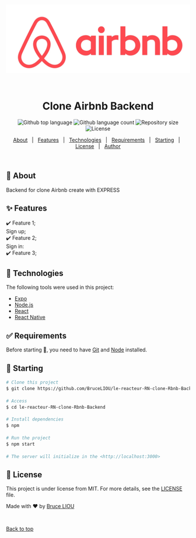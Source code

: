 <div align="center" id="top"> 
  <img src="./_preview/Airbnb_Logo.jpg" alt="Clone Airbnb Backend" />

  &#xa0;

  <!-- <a href="https://airbnbbackend.netlify.app">Demo</a> -->
</div>

<h1 align="center">Clone Airbnb Backend</h1>

<p align="center">
  <img alt="Github top language" src="https://img.shields.io/github/languages/top/BruceLIOU/le-reacteur-RN-clone-Rbnb-Backend?color=56BEB8">

  <img alt="Github language count" src="https://img.shields.io/github/languages/count/BruceLIOU/le-reacteur-RN-clone-Rbnb-Backend?color=56BEB8">

  <img alt="Repository size" src="https://img.shields.io/github/repo-size/BruceLIOU/le-reacteur-RN-clone-Rbnb-Backend?color=56BEB8">

  <img alt="License" src="https://img.shields.io/github/license/BruceLIOU/le-reacteur-RN-clone-Rbnb-Backend?color=56BEB8">

  <!-- <img alt="Github issues" src="https://img.shields.io/github/issues/BruceLIOU/le-reacteur-RN-clone-Rbnb-Backend?color=56BEB8" /> -->

  <!-- <img alt="Github forks" src="https://img.shields.io/github/forks/BruceLIOU/le-reacteur-RN-clone-Rbnb-Backend?color=56BEB8" /> -->

  <!-- <img alt="Github stars" src="https://img.shields.io/github/stars/BruceLIOU/le-reacteur-RN-clone-Rbnb-Backend?color=56BEB8" /> -->
</p>

<!-- Status -->

<!-- <h4 align="center"> 
	🚧  Airbnb Backend 🚀 Under construction...  🚧
</h4> 

<hr> -->

<p align="center">
  <a href="#dart-about">About</a> &#xa0; | &#xa0; 
  <a href="#sparkles-features">Features</a> &#xa0; | &#xa0;
  <a href="#rocket-technologies">Technologies</a> &#xa0; | &#xa0;
  <a href="#white_check_mark-requirements">Requirements</a> &#xa0; | &#xa0;
  <a href="#checkered_flag-starting">Starting</a> &#xa0; | &#xa0;
  <a href="#memo-license">License</a> &#xa0; | &#xa0;
  <a href="https://github.com/BruceLIOU" target="_blank">Author</a>
</p>

<br>

## :dart: About ##

Backend for clone Airbnb create with EXPRESS

## :sparkles: Features ##

:heavy_check_mark: Feature 1;\
Sign up;\
:heavy_check_mark: Feature 2;\
Sign in:\
:heavy_check_mark: Feature 3;

## :rocket: Technologies ##

The following tools were used in this project:

- [Expo](https://expo.io/)
- [Node.js](https://nodejs.org/en/)
- [React](https://pt-br.reactjs.org/)
- [React Native](https://reactnative.dev/)

## :white_check_mark: Requirements ##

Before starting :checkered_flag:, you need to have [Git](https://git-scm.com) and [Node](https://nodejs.org/en/) installed.

## :checkered_flag: Starting ##

```bash
# Clone this project
$ git clone https://github.com/BruceLIOU/le-reacteur-RN-clone-Rbnb-Backend

# Access
$ cd le-reacteur-RN-clone-Rbnb-Backend

# Install dependencies
$ npm

# Run the project
$ npm start

# The server will initialize in the <http://localhost:3000>
```

## :memo: License ##

This project is under license from MIT. For more details, see the [LICENSE](LICENSE.md) file.


Made with :heart: by <a href="https://github.com/BruceLIOU" target="_blank">Bruce LIOU</a>

&#xa0;

<a href="#top">Back to top</a>
